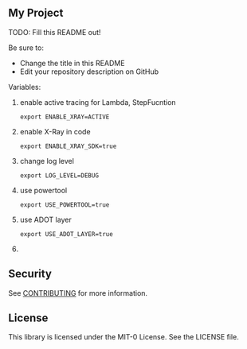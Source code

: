 ## My Project

TODO: Fill this README out!

Be sure to:

* Change the title in this README
* Edit your repository description on GitHub

Variables:

1. enable active tracing for Lambda, StepFucntion

    ```shell
    export ENABLE_XRAY=ACTIVE
    ```

2. enable X-Ray in code

    ```shell
    export ENABLE_XRAY_SDK=true
    ```

3. change log level

   ```shell
   export LOG_LEVEL=DEBUG
   ```

4. use powertool

    ```shell
    export USE_POWERTOOL=true
    ```

5. use ADOT layer

    ```shell
    export USE_ADOT_LAYER=true
    ```

6. 

## Security

See [CONTRIBUTING](CONTRIBUTING.md#security-issue-notifications) for more information.

## License

This library is licensed under the MIT-0 License. See the LICENSE file.

